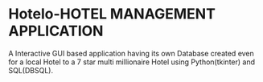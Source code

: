 # Hotelo-HOTEL MANAGEMENT APPLICATION
A Interactive GUI based application having its own Database created even for a local Hotel to a 7 star multi millionaire Hotel using Python(tkinter) and SQL(DBSQL).
